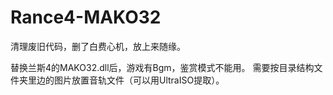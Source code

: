 # Rance4-MAKO32

清理废旧代码，删了白费心机，放上来随缘。

替换兰斯4的MAKO32.dll后，游戏有Bgm，鉴赏模式不能用。
需要按目录结构文件夹里边的图片放置音轨文件（可以用UltraISO提取）。


